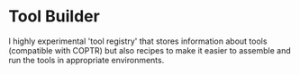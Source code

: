 Tool Builder
============

I highly experimental 'tool registry' that stores information about tools (compatible with COPTR) but also recipes to make it easier to assemble and run the tools in appropriate environments.

